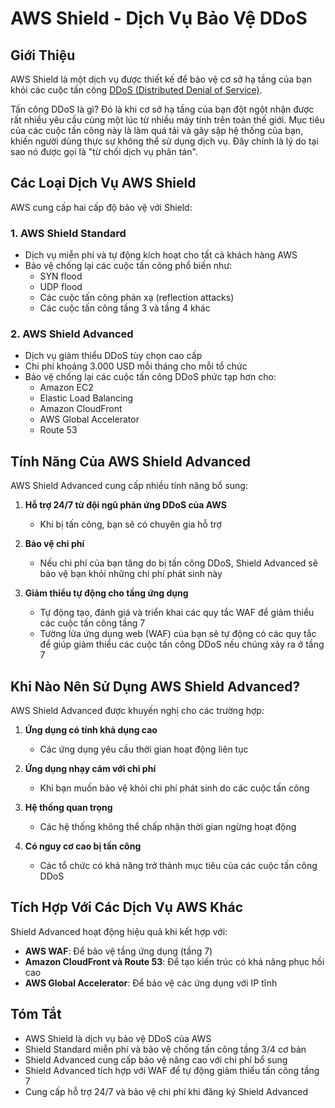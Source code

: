 # AWS Shield - Dịch Vụ Bảo Vệ DDoS

## Giới Thiệu

AWS Shield là một dịch vụ được thiết kế để bảo vệ cơ sở hạ tầng của bạn khỏi các cuộc tấn công [DDoS (Distributed Denial of Service)](./security-concepts/ddos-attacks.md).

Tấn công DDoS là gì? Đó là khi cơ sở hạ tầng của bạn đột ngột nhận được rất nhiều yêu cầu cùng một lúc từ nhiều máy tính trên toàn thế giới. Mục tiêu của các cuộc tấn công này là làm quá tải và gây sập hệ thống của bạn, khiến người dùng thực sự không thể sử dụng dịch vụ. Đây chính là lý do tại sao nó được gọi là "từ chối dịch vụ phân tán".

## Các Loại Dịch Vụ AWS Shield

AWS cung cấp hai cấp độ bảo vệ với Shield:

### 1. AWS Shield Standard

- Dịch vụ miễn phí và tự động kích hoạt cho tất cả khách hàng AWS
- Bảo vệ chống lại các cuộc tấn công phổ biến như:
  - SYN flood
  - UDP flood
  - Các cuộc tấn công phản xạ (reflection attacks)
  - Các cuộc tấn công tầng 3 và tầng 4 khác

### 2. AWS Shield Advanced

- Dịch vụ giảm thiểu DDoS tùy chọn cao cấp
- Chi phí khoảng 3.000 USD mỗi tháng cho mỗi tổ chức
- Bảo vệ chống lại các cuộc tấn công DDoS phức tạp hơn cho:
  - Amazon EC2
  - Elastic Load Balancing
  - Amazon CloudFront
  - AWS Global Accelerator
  - Route 53

## Tính Năng Của AWS Shield Advanced

AWS Shield Advanced cung cấp nhiều tính năng bổ sung:

1. **Hỗ trợ 24/7 từ đội ngũ phản ứng DDoS của AWS**

   - Khi bị tấn công, bạn sẽ có chuyên gia hỗ trợ

2. **Bảo vệ chi phí**

   - Nếu chi phí của bạn tăng do bị tấn công DDoS, Shield Advanced sẽ bảo vệ bạn khỏi những chi phí phát sinh này

3. **Giảm thiểu tự động cho tầng ứng dụng**
   - Tự động tạo, đánh giá và triển khai các quy tắc WAF để giảm thiểu các cuộc tấn công tầng 7
   - Tường lửa ứng dụng web (WAF) của bạn sẽ tự động có các quy tắc để giúp giảm thiểu các cuộc tấn công DDoS nếu chúng xảy ra ở tầng 7

## Khi Nào Nên Sử Dụng AWS Shield Advanced?

AWS Shield Advanced được khuyến nghị cho các trường hợp:

1. **Ứng dụng có tính khả dụng cao**

   - Các ứng dụng yêu cầu thời gian hoạt động liên tục

2. **Ứng dụng nhạy cảm với chi phí**

   - Khi bạn muốn bảo vệ khỏi chi phí phát sinh do các cuộc tấn công

3. **Hệ thống quan trọng**

   - Các hệ thống không thể chấp nhận thời gian ngừng hoạt động

4. **Có nguy cơ cao bị tấn công**
   - Các tổ chức có khả năng trở thành mục tiêu của các cuộc tấn công DDoS

## Tích Hợp Với Các Dịch Vụ AWS Khác

Shield Advanced hoạt động hiệu quả khi kết hợp với:

- **AWS WAF**: Để bảo vệ tầng ứng dụng (tầng 7)
- **Amazon CloudFront và Route 53**: Để tạo kiến trúc có khả năng phục hồi cao
- **AWS Global Accelerator**: Để bảo vệ các ứng dụng với IP tĩnh

## Tóm Tắt

- AWS Shield là dịch vụ bảo vệ DDoS của AWS
- Shield Standard miễn phí và bảo vệ chống tấn công tầng 3/4 cơ bản
- Shield Advanced cung cấp bảo vệ nâng cao với chi phí bổ sung
- Shield Advanced tích hợp với WAF để tự động giảm thiểu tấn công tầng 7
- Cung cấp hỗ trợ 24/7 và bảo vệ chi phí khi đăng ký Shield Advanced
